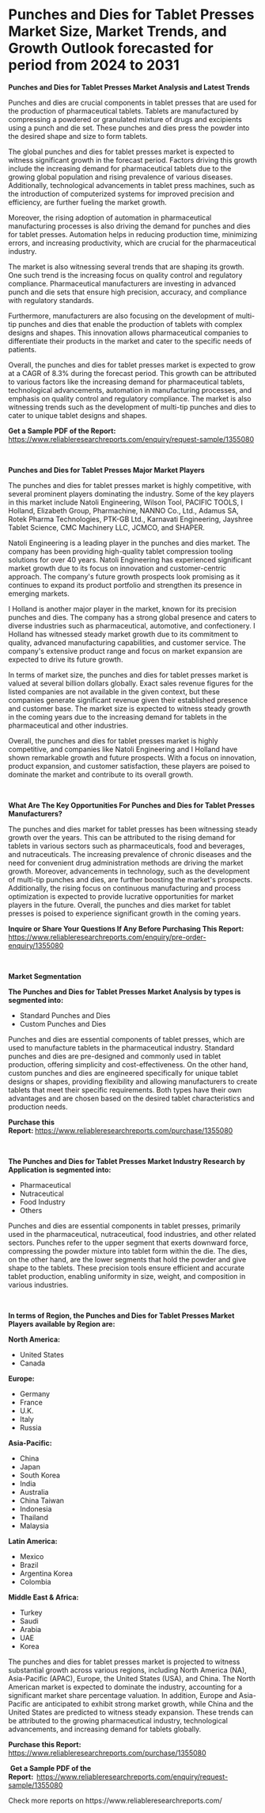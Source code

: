 <p><h1>Punches and Dies for Tablet Presses Market Size, Market Trends, and Growth Outlook forecasted for period from 2024 to 2031</h1></p><p><strong>Punches and Dies for Tablet Presses Market Analysis and Latest Trends</strong></p>
<p><p>Punches and dies are crucial components in tablet presses that are used for the production of pharmaceutical tablets. Tablets are manufactured by compressing a powdered or granulated mixture of drugs and excipients using a punch and die set. These punches and dies press the powder into the desired shape and size to form tablets.</p><p>The global punches and dies for tablet presses market is expected to witness significant growth in the forecast period. Factors driving this growth include the increasing demand for pharmaceutical tablets due to the growing global population and rising prevalence of various diseases. Additionally, technological advancements in tablet press machines, such as the introduction of computerized systems for improved precision and efficiency, are further fueling the market growth.</p><p>Moreover, the rising adoption of automation in pharmaceutical manufacturing processes is also driving the demand for punches and dies for tablet presses. Automation helps in reducing production time, minimizing errors, and increasing productivity, which are crucial for the pharmaceutical industry.</p><p>The market is also witnessing several trends that are shaping its growth. One such trend is the increasing focus on quality control and regulatory compliance. Pharmaceutical manufacturers are investing in advanced punch and die sets that ensure high precision, accuracy, and compliance with regulatory standards.</p><p>Furthermore, manufacturers are also focusing on the development of multi-tip punches and dies that enable the production of tablets with complex designs and shapes. This innovation allows pharmaceutical companies to differentiate their products in the market and cater to the specific needs of patients.</p><p>Overall, the punches and dies for tablet presses market is expected to grow at a CAGR of 8.3% during the forecast period. This growth can be attributed to various factors like the increasing demand for pharmaceutical tablets, technological advancements, automation in manufacturing processes, and emphasis on quality control and regulatory compliance. The market is also witnessing trends such as the development of multi-tip punches and dies to cater to unique tablet designs and shapes.</p></p>
<p><strong>Get a Sample PDF of the Report:&nbsp;</strong> <a href="https://www.reliableresearchreports.com/enquiry/request-sample/1355080">https://www.reliableresearchreports.com/enquiry/request-sample/1355080</a></p>
<p>&nbsp;</p>
<p><strong>Punches and Dies for Tablet Presses Major Market Players</strong></p>
<p><p>The punches and dies for tablet presses market is highly competitive, with several prominent players dominating the industry. Some of the key players in this market include Natoli Engineering, Wilson Tool, PACIFIC TOOLS, I Holland, Elizabeth Group, Pharmachine, NANNO Co., Ltd., Adamus SA, Rotek Pharma Technologies, PTK-GB Ltd., Karnavati Engineering, Jayshree Tablet Science, CMC Machinery LLC, JCMCO, and SHAPER.</p><p>Natoli Engineering is a leading player in the punches and dies market. The company has been providing high-quality tablet compression tooling solutions for over 40 years. Natoli Engineering has experienced significant market growth due to its focus on innovation and customer-centric approach. The company's future growth prospects look promising as it continues to expand its product portfolio and strengthen its presence in emerging markets.</p><p>I Holland is another major player in the market, known for its precision punches and dies. The company has a strong global presence and caters to diverse industries such as pharmaceutical, automotive, and confectionery. I Holland has witnessed steady market growth due to its commitment to quality, advanced manufacturing capabilities, and customer service. The company's extensive product range and focus on market expansion are expected to drive its future growth.</p><p>In terms of market size, the punches and dies for tablet presses market is valued at several billion dollars globally. Exact sales revenue figures for the listed companies are not available in the given context, but these companies generate significant revenue given their established presence and customer base. The market size is expected to witness steady growth in the coming years due to the increasing demand for tablets in the pharmaceutical and other industries.</p><p>Overall, the punches and dies for tablet presses market is highly competitive, and companies like Natoli Engineering and I Holland have shown remarkable growth and future prospects. With a focus on innovation, product expansion, and customer satisfaction, these players are poised to dominate the market and contribute to its overall growth.</p></p>
<p>&nbsp;</p>
<p><strong>What Are The Key Opportunities For Punches and Dies for Tablet Presses Manufacturers?</strong></p>
<p><p>The punches and dies market for tablet presses has been witnessing steady growth over the years. This can be attributed to the rising demand for tablets in various sectors such as pharmaceuticals, food and beverages, and nutraceuticals. The increasing prevalence of chronic diseases and the need for convenient drug administration methods are driving the market growth. Moreover, advancements in technology, such as the development of multi-tip punches and dies, are further boosting the market's prospects. Additionally, the rising focus on continuous manufacturing and process optimization is expected to provide lucrative opportunities for market players in the future. Overall, the punches and dies market for tablet presses is poised to experience significant growth in the coming years.</p></p>
<p><strong>Inquire or Share Your Questions If Any Before Purchasing This Report:</strong> <a href="https://www.reliableresearchreports.com/enquiry/pre-order-enquiry/1355080">https://www.reliableresearchreports.com/enquiry/pre-order-enquiry/1355080</a></p>
<p>&nbsp;</p>
<p><strong>Market Segmentation</strong></p>
<p><strong>The Punches and Dies for Tablet Presses Market Analysis by types is segmented into:</strong></p>
<p><ul><li>Standard Punches and Dies</li><li>Custom Punches and Dies</li></ul></p>
<p><p>Punches and dies are essential components of tablet presses, which are used to manufacture tablets in the pharmaceutical industry. Standard punches and dies are pre-designed and commonly used in tablet production, offering simplicity and cost-effectiveness. On the other hand, custom punches and dies are engineered specifically for unique tablet designs or shapes, providing flexibility and allowing manufacturers to create tablets that meet their specific requirements. Both types have their own advantages and are chosen based on the desired tablet characteristics and production needs.</p></p>
<p><strong>Purchase this Report:&nbsp;</strong><a href="https://www.reliableresearchreports.com/purchase/1355080">https://www.reliableresearchreports.com/purchase/1355080</a></p>
<p>&nbsp;</p>
<p><strong>The Punches and Dies for Tablet Presses Market Industry Research by Application is segmented into:</strong></p>
<p><ul><li>Pharmaceutical</li><li>Nutraceutical</li><li>Food Industry</li><li>Others</li></ul></p>
<p><p>Punches and dies are essential components in tablet presses, primarily used in the pharmaceutical, nutraceutical, food industries, and other related sectors. Punches refer to the upper segment that exerts downward force, compressing the powder mixture into tablet form within the die. The dies, on the other hand, are the lower segments that hold the powder and give shape to the tablets. These precision tools ensure efficient and accurate tablet production, enabling uniformity in size, weight, and composition in various industries.</p></p>
<p>&nbsp;</p>
<p><strong>In terms of Region, the Punches and Dies for Tablet Presses Market Players available by Region are:</strong></p>
<p>
    <p> <strong> North America: </strong>
        <ul>
            <li>United States</li>
            <li>Canada</li>
        </ul>
        </p> 
    <p> <strong> Europe: </strong>
        <ul>
            <li>Germany</li>
            <li>France</li>
            <li>U.K.</li>
            <li>Italy</li>
            <li>Russia</li>
        </ul>
        </p> 
    <p> <strong> Asia-Pacific: </strong>
        <ul>
            <li>China</li>
            <li>Japan</li>
            <li>South Korea</li>
            <li>India</li>
            <li>Australia</li>
            <li>China Taiwan</li>
            <li>Indonesia</li>
            <li>Thailand</li>
            <li>Malaysia</li>
        </ul>
        </p> 
    <p> <strong> Latin America: </strong>
        <ul>
            <li>Mexico</li>
            <li>Brazil</li>
            <li>Argentina Korea</li>
            <li>Colombia</li>
        </ul>
        </p> 
    <p> <strong> Middle East & Africa: </strong>
        <ul>
            <li>Turkey</li>
            <li>Saudi</li>
            <li>Arabia</li>
            <li>UAE</li>
            <li>Korea</li>
        </ul>
    </p>
    </p>
<p><p>The punches and dies for tablet presses market is projected to witness substantial growth across various regions, including North America (NA), Asia-Pacific (APAC), Europe, the United States (USA), and China. The North American market is expected to dominate the industry, accounting for a significant market share percentage valuation. In addition, Europe and Asia-Pacific are anticipated to exhibit strong market growth, while China and the United States are predicted to witness steady expansion. These trends can be attributed to the growing pharmaceutical industry, technological advancements, and increasing demand for tablets globally.</p></p>
<p><strong>Purchase this Report: </strong><a href="https://www.reliableresearchreports.com/purchase/1355080">https://www.reliableresearchreports.com/purchase/1355080</a></p>
<p>&nbsp;<strong>Get a Sample PDF of the Report:&nbsp;&nbsp;</strong><a href="https://www.reliableresearchreports.com/enquiry/request-sample/1355080">https://www.reliableresearchreports.com/enquiry/request-sample/1355080</a></p>
<p><strong></strong></p>
<p>Check more reports on https://www.reliableresearchreports.com/</p>